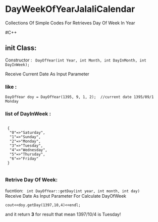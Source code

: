 # DayWeekOfYearJalaliCalendar
Collections Of Simple Codes For Retrieves Day Of Week In Year

#C++
 <h2>init Class:</h2>
 <p>Constructor : <code> DayOfYear(int Year, int Month, int DayInMonth, int DayInWeek);</code></p>
 <p>Receive Current Date As Input Parameter</p>
 <h3>like : </h3>
 <code>DayOfYear doy = DayOfYear(1395, 9, 1, 2);  //current date 1395/09/1 Monday</code>
 <h3>list of DayInWeek : </h3>
 <code>
 {
  "0"=>"Saturday",
  "1"=>"Sunday",
  "2"=>"Monday",
  "3"=>"Tuesday",
  "4"=>"Wednesday",
  "5"=>"Thursday",
  "6"=>"Friday"
 }
 </code>
 <br>
 <h3>Retrive Day Of Week:</h3>
 <p>fucntion: <code> int DayOfYear::getDay(int year, int month, int day) </code><br>
 Receive Date As Input Parameter For Calculate DayOfWeek
 </p>
 <code>cout&lt;&lt;doy.getDay(1397,10,4)&lt;&lt;endl;</code>
 <p>and it return <b>3</b> for result that mean 1397/10/4 is Tuesday!</p>
